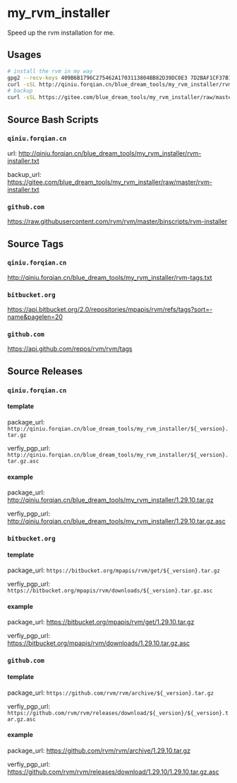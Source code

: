# my_rvm_installer

Speed up the rvm installation for me.

## Usages

```bash
# install the rvm in my way
gpg2 --recv-keys 409B6B1796C275462A1703113804BB82D39DC0E3 7D2BAF1CF37B13E2069D6956105BD0E739499BDB
curl -sSL http://qiniu.forqian.cn/blue_dream_tools/my_rvm_installer/rvm-installer.txt | bash -s stable
# backup
curl -sSL https://gitee.com/blue_dream_tools/my_rvm_installer/raw/master/rvm-installer.txt | bash -s stable
```

## Source Bash Scripts

### `qiniu.forqian.cn`

url: http://qiniu.forqian.cn/blue_dream_tools/my_rvm_installer/rvm-installer.txt

backup_url: https://gitee.com/blue_dream_tools/my_rvm_installer/raw/master/rvm-installer.txt

### `github.com`

https://raw.githubusercontent.com/rvm/rvm/master/binscripts/rvm-installer

## Source Tags

### `qiniu.forqian.cn`

http://qiniu.forqian.cn/blue_dream_tools/my_rvm_installer/rvm-tags.txt

### `bitbucket.org`

https://api.bitbucket.org/2.0/repositories/mpapis/rvm/refs/tags?sort=-name&pagelen=20

### `github.com`

https://api.github.com/repos/rvm/rvm/tags

## Source Releases

### `qiniu.forqian.cn`

#### template

package_url: `http://qiniu.forqian.cn/blue_dream_tools/my_rvm_installer/${_version}.tar.gz`

verfiy_pgp_url: `http://qiniu.forqian.cn/blue_dream_tools/my_rvm_installer/${_version}.tar.gz.asc`

#### example

package_url: http://qiniu.forqian.cn/blue_dream_tools/my_rvm_installer/1.29.10.tar.gz

verfiy_pgp_url: http://qiniu.forqian.cn/blue_dream_tools/my_rvm_installer/1.29.10.tar.gz.asc

### `bitbucket.org`

#### template

package_url: `https://bitbucket.org/mpapis/rvm/get/${_version}.tar.gz`

verfiy_pgp_url: `https://bitbucket.org/mpapis/rvm/downloads/${_version}.tar.gz.asc`

#### example

package_url: https://bitbucket.org/mpapis/rvm/get/1.29.10.tar.gz

verfiy_pgp_url: https://bitbucket.org/mpapis/rvm/downloads/1.29.10.tar.gz.asc

### `github.com`

#### template

package_url: `https://github.com/rvm/rvm/archive/${_version}.tar.gz`

verfiy_pgp_url: `https://github.com/rvm/rvm/releases/download/${_version}/${_version}.tar.gz.asc`

#### example

package_url: https://github.com/rvm/rvm/archive/1.29.10.tar.gz

verfiy_pgp_url: https://github.com/rvm/rvm/releases/download/1.29.10/1.29.10.tar.gz.asc
